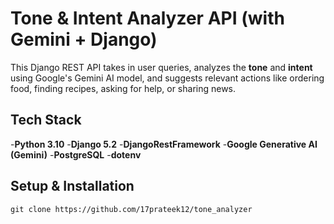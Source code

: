 # Tone & Intent Analyzer API (with Gemini + Django)

This Django REST API takes in user queries, analyzes the **tone** and **intent** using Google's Gemini AI model, and suggests relevant actions like ordering food, finding recipes, asking for help, or sharing news.

## Tech Stack
-**Python 3.10**
-**Django 5.2**
-**DjangoRestFramework**
-**Google Generative AI (Gemini)**
-**PostgreSQL**
-**dotenv**

## Setup & Installation
```git clone https://github.com/17prateek12/tone_analyzer```
